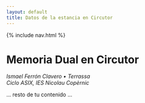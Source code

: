 ```yaml
---
layout: default
title: Datos de la estancia en Circutor
---
```


{% include nav.html %}

# Memoria Dual en Circutor

*Ismael Ferrón Clavero • Terrassa*  
*Ciclo ASIX, IES Nicolau Copèrnic*

… resto de tu contenido …

